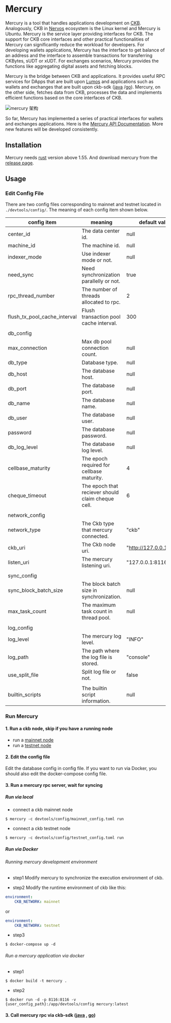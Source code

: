 # Mercury

Mercury is a tool that handles applications development on [CKB](https://github.com/nervosnetwork/ckb). 
Analogously, CKB in [Nervos](https://www.nervos.org/) ecosystem is the Linux kernel and Mercury is Ubuntu. 
Mercury is the service layer providing interfaces for CKB. 
The support for CKB core interfaces and other practical functionalities of Mercury can significantly reduce the workload for developers. 
For developing wallets applications, Mercury has the interface to get balance of an address and the interface to assemble transactions for transferring CKBytes, sUDT or xUDT. 
For exchanges scenarios, Mercury provides the functions like aggregating digital assets and fetching blocks.

Mercury is the bridge between CKB and applications. 
It provides useful RPC services for DApps that are built upon [Lumos](https://github.com/nervosnetwork/lumos) and applications such as wallets and exchanges that are built upon ckb-sdk ([java](https://github.com/nervosnetwork/ckb-sdk-java) /[go](https://github.com/nervosnetwork/ckb-sdk-go)). 
Mercury, on the other side, fetches data from CKB, processes the data and implements efficient functions based on the core interfaces of CKB.

![mercury 架构](https://user-images.githubusercontent.com/32355308/126034305-b7bef7d5-c52c-498b-94c4-115690223a88.png)

So far, Mercury has implemented a series of practical interfaces for wallets and exchanges applications.
Here is the [Mercury API Documentation](https://github.com/nervosnetwork/mercury/blob/main/core/rpc/README.md). 
More new features will be developed consistently.

## Installation

Mercury needs [rust](https://www.rust-lang.org/) version above 1.55. And download mercury from the [release page](https://github.com/nervosnetwork/mercury/releases).

## Usage

### Edit Config File

There are two config files corresponding to mainnet and testnet located in `./devtools/config/`. The meaning of each config item shown below.



| config item                  | meaning                                           | default value           |
| ---------------------------- | ------------------------------------------------- | ----------------------- |
| center_id                    | The data center id.                               | null                    |
| machine_id                   | The machine id.                                   | null                    |
| indexer_mode                 | Use indexer mode or not.                          | null                    |
| need_sync                    | Need synchronization parallelly or not.           | true                    |
| rpc_thread_number            | The number of threads allocated to rpc.           | 2                       |
| flush_tx_pool_cache_interval | Flush transaction pool cache interval.            | 300                     |
|                              |                                                   |                         |
| db_config                    |                                                   |                         |
| max_connection               | Max db pool connection count.                     | null                    |
| db_type                      | Database type.                                    | null                    |
| db_host                      | The database host.                                | null                    |
| db_port                      | The database port.                                | null                    |
| db_name                      | The database name.                                | null                    |
| db_user                      | The database user.                                | null                    |
| password                     | The database password.                            | null                    |
| db_log_level                 | The database log level.                           | null                    |
| cellbase_maturity            | The epoch required for cellbase maturity.         | 4                       |
| cheque_timeout               | The epoch that reciever should claim cheque cell. | 6                       |
|                              |                                                   |                         |
| network_config               |                                                   |                         |
| network_type                 | The Ckb type that mercury connected.              | "ckb"                   |
| ckb_uri                      | The Ckb node uri.                                 | "http://127.0.0.1:8114" |
| listen_uri                   | The mercury listening uri.                        | "127.0.0.1:8116"        |
|                              |                                                   |                         |
| sync_config                  |                                                   |                         |
| sync_block_batch_size        | The block batch size in synchronization.          | null                    |
| max_task_count               | The maximum task count in thread pool.            | null                    |
|                              |                                                   |                         |
| log_config                   |                                                   |                         |
| log_level                    | The mercury log level.                            | "INFO"                  |
| log_path                     | The path where the log file is stored.            | "console"               |
| use_split_file               | Split log file or not.                            | false                   |
|                              |                                                   |                         |
| builtin_scripts              | The builtin script information.                   | null                    |

### Run Mercury

#### 1. Run a ckb node, skip if you have a running node

- run a [mainnet node](https://docs.nervos.org/docs/basics/guides/mainnet)
- run a [testnet node](https://docs.nervos.org/docs/basics/guides/testnet)

#### 2. Edit the config file
Edit the database config in config file. If you want to run via Docker, you should also edit the docker-compose config file.

#### 3. Run a mercury rpc server, wait for syncing

##### Run via local
- connect a ckb mainnet node

```shell
$ mercury -c devtools/config/mainnet_config.toml run
```

- connect a ckb testnet node

```shell
$ mercury -c devtools/config/testnet_config.toml run
```

##### Run via Docker
###### Running mercury development environment

- step1
Modify mercury to synchronize the execution environment of ckb.

- step2
Modify the runtime environment of ckb like this:

```yml
environment:
    CKB_NETWORK: mainnet
```

or

```yml
environment:
    CKB_NETWORK: testnet
```

- step3
```shell
$ docker-compose up -d
```

###### Run a mercury application via docker

- step1
```shell
$ docker build -t mercury .
```

- step2
```shell
$ docker run -d -p 8116:8116 -v {user_config_path}:/app/devtools/config mercury:latest
```

#### 3. Call mercury rpc via ckb-sdk ([java](https://github.com/nervosnetwork/ckb-sdk-java) , [go](https://github.com/nervosnetwork/ckb-sdk-go))
